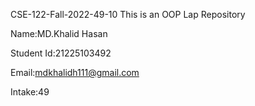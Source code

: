 CSE-122-Fall-2022-49-10
This is an OOP Lap Repository


Name:MD.Khalid Hasan

Student Id:21225103492

Email:mdkhalidh111@gmail.com

Intake:49
